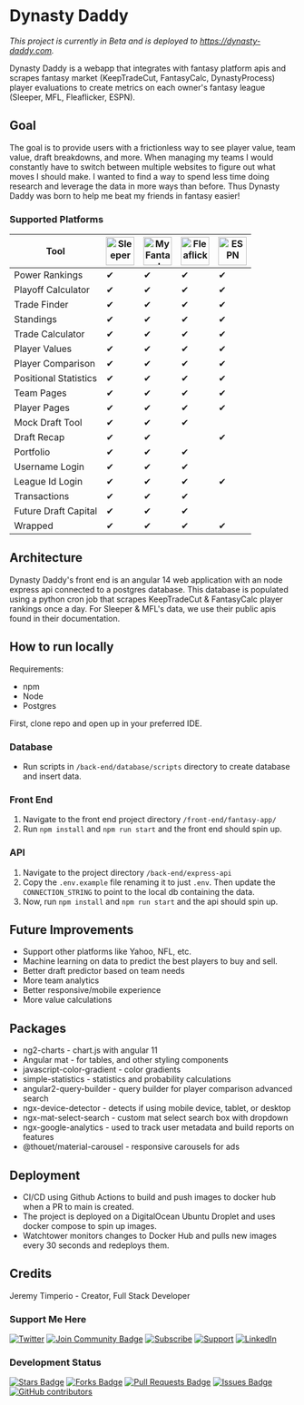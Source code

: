 # Dynasty Daddy

*This project is currently in Beta and is deployed to https://dynasty-daddy.com.*

Dynasty Daddy is a webapp that integrates with fantasy platform apis and scrapes fantasy market (KeepTradeCut, FantasyCalc, DynastyProcess) player evaluations to create metrics on each owner's fantasy league (Sleeper, MFL, Fleaflicker, ESPN).

## Goal

The goal is to provide users with a frictionless way to see player value, team value, draft breakdowns, and more. When managing my teams I would constantly have to switch between multiple websites to figure out what moves I should make. I wanted to find a way to spend less time doing research and leverage the data in more ways than before. Thus Dynasty Daddy was born to help me beat my friends in fantasy easier!

### Supported Platforms

| Tool | <img src="https://play-lh.googleusercontent.com/Ox2yWLWnOTu8x2ZWVQuuf0VqK_27kEqDMnI91fO6-1HHkvZ24wTYCZRbVZfRdx3DXn4=w480-h960-rw" alt="Sleeper" title="Sleeper" width="50px"> | <img src="http://myfantasyleague.com/images/mfl_logo/updates/new_mfl_logo_80x80.gif" alt="MyFantasyLeague" title="MyFantasyLeague" width="50px"/> | <img src="https://apprecs.org/ios/images/app-icons/256/3a/1259897658.jpg" alt="Fleaflicker" title="Fleaflicker" width="50px"/> | <img src="https://espnpressroom.com/us/files/2018/03/App-Icon-iOS-mic-flag-cut-to-shape.png" alt="ESPN" title="ESPN" width="50px"/> |
| --- | --- | --- | --- | --- |
| Power Rankings | &#x2714; | &#x2714; | &#x2714; | &#x2714; |
| Playoff Calculator | &#x2714; | &#x2714; | &#x2714; | &#x2714; |
| Trade Finder | &#x2714; | &#x2714; | &#x2714; | &#x2714; |
| Standings | &#x2714; | &#x2714; | &#x2714; | &#x2714; |
| Trade Calculator | &#x2714; | &#x2714; | &#x2714; | &#x2714; |
| Player Values | &#x2714; | &#x2714; | &#x2714; | &#x2714; |
| Player Comparison | &#x2714; | &#x2714; | &#x2714; | &#x2714; |
| Positional Statistics | &#x2714; | &#x2714; | &#x2714; | &#x2714; |
| Team Pages | &#x2714; | &#x2714; | &#x2714; | &#x2714; |
| Player Pages | &#x2714; | &#x2714; | &#x2714; | &#x2714; |
| Mock Draft Tool | &#x2714; | &#x2714; | &#x2714; | |
| Draft Recap | &#x2714; | &#x2714; | | &#x2714; |
| Portfolio | &#x2714; | &#x2714; | &#x2714; | |
| Username Login | &#x2714; | &#x2714; | &#x2714; | |
| League Id Login | &#x2714; | &#x2714; | &#x2714; | &#x2714; |
| Transactions | &#x2714; | &#x2714; | &#x2714; | |
| Future Draft Capital | &#x2714; | &#x2714; | &#x2714; | |
| Wrapped | &#x2714; | &#x2714; | &#x2714; | &#x2714; |

## Architecture

Dynasty Daddy's front end is an angular 14 web application with an node express api connected to a postgres database. This database is populated using a python cron job that scrapes KeepTradeCut & FantasyCalc player rankings once a day. For Sleeper & MFL's data, we use their public apis found in their documentation.

## How to run locally

Requirements:

- npm
- Node
- Postgres

First, clone repo and open up in your preferred IDE.

### Database

- Run scripts in `/back-end/database/scripts` directory to create database and insert data.

###  Front End

1. Navigate to the front end project directory `/front-end/fantasy-app/`
2. Run `npm install` and `npm run start` and the front end should spin up.

### API

1. Navigate to the project directory `/back-end/express-api`
2. Copy the `.env.example` file renaming it to just `.env`. Then update the `CONNECTION_STRING` to point to the local db containing the data.
3. Now, run `npm install` and `npm run start` and the api should spin up.



## Future Improvements

- Support other platforms like Yahoo, NFL, etc.
- Machine learning on data to predict the best players to buy and sell.
- Better draft predictor based on team needs
- More team analytics
- Better responsive/mobile experience
- More value calculations

## Packages

- ng2-charts - chart.js with angular 11
- Angular mat - for tables, and other styling components
- javascript-color-gradient - color gradients
- simple-statistics - statistics and probability calculations
- angular2-query-builder - query builder for player comparison advanced search
- ngx-device-detector - detects if using mobile device, tablet, or desktop
- ngx-mat-select-search - custom mat select search box with dropdown
- ngx-google-analytics - used to track user metadata and build reports on features
- @thouet/material-carousel - responsive carousels for ads

## Deployment
- CI/CD using Github Actions to build and push images to docker hub when a PR to main is created.
- The project is deployed on a DigitalOcean Ubuntu Droplet and uses docker compose to spin up images.
- Watchtower monitors changes to Docker Hub and pulls new images every 30 seconds and redeploys them.

## Credits

Jeremy Timperio - Creator, Full Stack Developer

### Support Me Here
<a href="https://twitter.com/DynastyDaddyff"><img src="https://img.shields.io/badge/Twitter-1DA1F2?style=for-the-badge&logo=twitter&logoColor=white" alt="Twitter"/></a>
<a href="https://discord.gg/SJJuQBJqda"><img src="https://img.shields.io/badge/Discord-5865F2?style=for-the-badge&logo=discord&logoColor=white" alt="Join Community Badge"/></a>
<a href="https://www.youtube.com/channel/UC9SOfhKyR3MQj8xB778rhnA/featured"><img src="https://img.shields.io/badge/YouTube-FF0000?style=for-the-badge&logo=youtube&logoColor=white" alt="Subscribe"/></a>
<a href="https://www.buymeacoffee.com/jertimperio"><img src="https://img.shields.io/badge/Buy_Me_A_Coffee-FFDD00?style=for-the-badge&logo=buy-me-a-coffee&logoColor=black" alt="Support"/></a>
<a href="https://www.linkedin.com/in/jmtimper/"><img src="https://img.shields.io/badge/LinkedIn-0077B5?style=for-the-badge&logo=linkedin&logoColor=white" alt="LinkedIn"/></a>



### Development Status

<a href="https://github.com/jmtimper/dynasty-daddy/stargazers"><img src="https://img.shields.io/github/stars/jmtimper/dynasty-daddy" alt="Stars Badge"/></a>
<a href="https://github.com/jmtimper/dynasty-daddy/network/members"><img src="https://img.shields.io/github/forks/jmtimper/dynasty-daddy" alt="Forks Badge"/></a>
<a href="https://github.com/jmtimper/dynasty-daddy/pulls"><img src="https://img.shields.io/github/issues-pr/jmtimper/dynasty-daddy" alt="Pull Requests Badge"/></a>
<a href="https://github.com/jmtimper/dynasty-daddy/issues"><img src="https://img.shields.io/github/issues/jmtimper/dynasty-daddy" alt="Issues Badge"/></a>
<a href="https://github.com/jmtimper/dynasty-daddy/graphs/contributors"><img alt="GitHub contributors" src="https://img.shields.io/github/contributors/jmtimper/dynasty-daddy?color=2b9348"></a>
